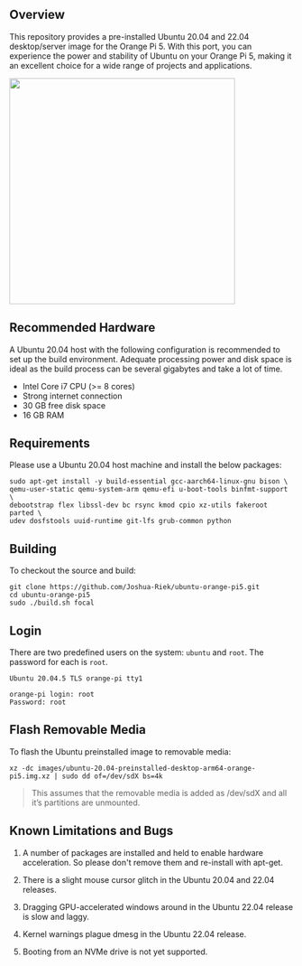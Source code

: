 ## Overview

This repository provides a pre-installed Ubuntu 20.04 and 22.04 desktop/server image for the Orange Pi 5. With this port, you can experience the power and stability of Ubuntu on your Orange Pi 5, making it an excellent choice for a wide range of projects and applications.

<img src="https://th.bing.com/th/id/R.a1de27bd2ebe148e76a874c99ad788c5?rik=Nk7xAorX4wMWfA&riu=http%3a%2f%2fwww.orangepi.cn%2fimg%2fpi-5-banner-img.png&ehk=iprwYnSrqqCCG8u9JLNVxxnIy9rza138h65C3rXhC4c%3d&risl=&pid=ImgRaw&r=0"  width="400" />

## Recommended Hardware

A Ubuntu 20.04 host with the following configuration is recommended to set up the build environment. Adequate processing power and disk space is ideal as the build process can be several gigabytes and take a lot of time.

* Intel Core i7 CPU (>= 8 cores)
* Strong internet connection
* 30 GB free disk space
* 16 GB RAM

## Requirements

Please use a Ubuntu 20.04 host machine and install the below packages:

```
sudo apt-get install -y build-essential gcc-aarch64-linux-gnu bison \
qemu-user-static qemu-system-arm qemu-efi u-boot-tools binfmt-support \
debootstrap flex libssl-dev bc rsync kmod cpio xz-utils fakeroot parted \
udev dosfstools uuid-runtime git-lfs grub-common python
```

## Building

To checkout the source and build:

```
git clone https://github.com/Joshua-Riek/ubuntu-orange-pi5.git
cd ubuntu-orange-pi5
sudo ./build.sh focal
```

## Login

There are two predefined users on the system: `ubuntu` and `root`. The password for each is `root`. 

```
Ubuntu 20.04.5 TLS orange-pi tty1

orange-pi login: root
Password: root
```

## Flash Removable Media

To flash the Ubuntu preinstalled image to removable media:

```
xz -dc images/ubuntu-20.04-preinstalled-desktop-arm64-orange-pi5.img.xz | sudo dd of=/dev/sdX bs=4k
```

> This assumes that the removable media is added as /dev/sdX and all it’s partitions are unmounted.

## Known Limitations and Bugs

1. A number of packages are installed and held to enable hardware acceleration. So please don't remove them and re-install with apt-get.

2. There is a slight mouse cursor glitch in the Ubuntu 20.04 and 22.04 releases.

3. Dragging GPU-accelerated windows around in the Ubuntu 22.04 release is slow and laggy.

4. Kernel warnings plague dmesg in the Ubuntu 22.04 release.

5. Booting from an NVMe drive is not yet supported.
